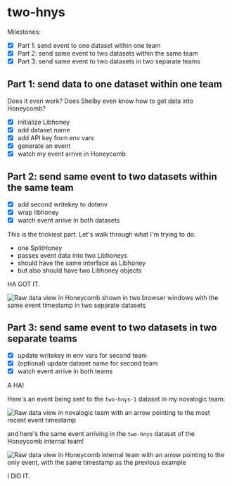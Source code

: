 # two-hnys

Milestones:
- [x] Part 1: send event to one dataset within one team
- [x] Part 2: send same event to two datasets within the same team
- [x] Part 3: send same event to two datasets in two separate teams

## Part 1: send data to one dataset within one team
Does it even work? Does Shelby even know how to get data into Honeycomb?

- [x] initialize Libhoney
- [x] add dataset name
- [x] add API key from env vars
- [x] generate an event
- [x] watch my event arrive in Honeycomb

## Part 2: send same event to two datasets within the same team

- [x] add second writekey to dotenv
- [x] wrap libhoney
- [x] watch event arrive in both datasets

This is the trickiest part. Let's walk through what I'm trying to do.

- one SplitHoney
- passes event data into two Libhoneys
- should have the same interface as Libhoney
- but also should have two Libhoney objects

HA GOT IT.

![Raw data view in Honeycomb shown in two browser windows with the same event timestamp in two separate datasets](https://p-81fa8j.b1.n0.cdn.getcloudapp.com/items/d5uWKReB/Image%202020-07-20%20at%206.27.33%20PM.png)

## Part 3: send same event to two datasets in two separate teams

- [x] update writekey in env vars for second team
- [x] (optional) update dataset name for second team
- [x] watch event arrive in both teams

A HA!

Here's an event being sent to the `two-hnys-1` dataset in my novalogic team:

![Raw data view in novalogic team with an arrow pointing to the most recent event timestamp](https://p-81fa8j.b1.n0.cdn.getcloudapp.com/items/OAuBAnoB/Screen%20Shot%202020-07-20%20at%206.51.35%20PM.png?v=0c005d2772a69166740e28735ff58b26)

and here's the same event arriving in the `two-hnys` dataset of the Honeycomb internal team!

![Raw data view in Honeycomb internal team with an arrow pointing to the only event, with the same timestamp as the previous example](https://p-81fa8j.b1.n0.cdn.getcloudapp.com/items/mXuAlKxO/Image%202020-07-20%20at%206.48.10%20PM.png)

I DID IT.
